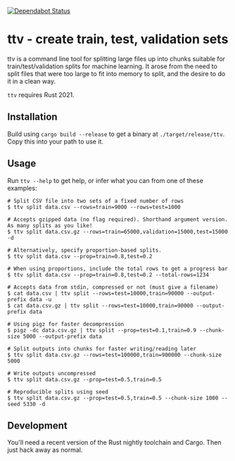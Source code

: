 [![Dependabot Status](https://api.dependabot.com/badges/status?host=github&repo=sd2k/ttv)](https://dependabot.com)

ttv - create train, test, validation sets
=========================================

ttv is a command line tool for splitting large files up into chunks suitable for train/test/validation splits for machine learning. It arose from the need to split files that were too large to fit into memory to split, and the desire to do it in a clean way.

`ttv` requires Rust 2021.

Installation
------------

Build using `cargo build --release` to get a binary at `./target/release/ttv`. Copy this into your path to use it.

Usage
-----

Run `ttv --help` to get help, or infer what you can from one of these examples:

    # Split CSV file into two sets of a fixed number of rows
    $ ttv split data.csv --rows=train=9000 --rows=test=1000

    # Accepts gzipped data (no flag required). Shorthand argument version. As many splits as you like!
    $ ttv split data.csv.gz --rows=train=65000,validation=15000,test=15000 -d

    # Alternatively, specify proportion-based splits.
    $ ttv split data.csv --prop=train=0.8,test=0.2

    # When using proportions, include the total rows to get a progress bar
    $ ttv split data.csv --prop=train=0.8,test=0.2 --total-rows=1234

    # Accepts data from stdin, compressed or not (must give a filename)
    $ cat data.csv | ttv split --rows=test=10000,train=90000 --output-prefix data -u
    $ cat data.csv.gz | ttv split --rows=test=10000,train=90000 --output-prefix data

    # Using pigz for faster decompression
    $ pigz -dc data.csv.gz | ttv split --prop=test=0.1,train=0.9 --chunk-size 5000 --output-prefix data

    # Split outputs into chunks for faster writing/reading later
    $ ttv split data.csv.gz --rows=test=100000,train=900000 --chunk-size 5000

    # Write outputs uncompressed
    $ ttv split data.csv.gz --prop=test=0.5,train=0.5

    # Reproducible splits using seed
    $ ttv split data.csv.gz --prop=test=0.5,train=0.5 --chunk-size 1000 --seed 5330 -d

Development
-----------

You'll need a recent version of the Rust nightly toolchain and Cargo. Then just hack away as normal.
